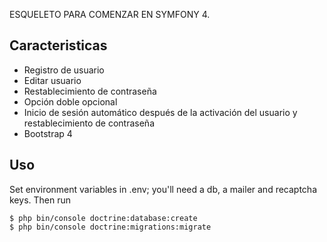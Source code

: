 ESQUELETO PARA COMENZAR EN SYMFONY 4.

## Caracteristicas

* Registro de usuario
* Editar usuario
* Restablecimiento de contraseña
* Opción doble opcional
* Inicio de sesión automático después de la activación del usuario y restablecimiento de contraseña
* Bootstrap 4

## Uso

Set environment variables in .env; you'll need a db, a mailer and recaptcha keys. Then run

	$ php bin/console doctrine:database:create
	$ php bin/console doctrine:migrations:migrate
